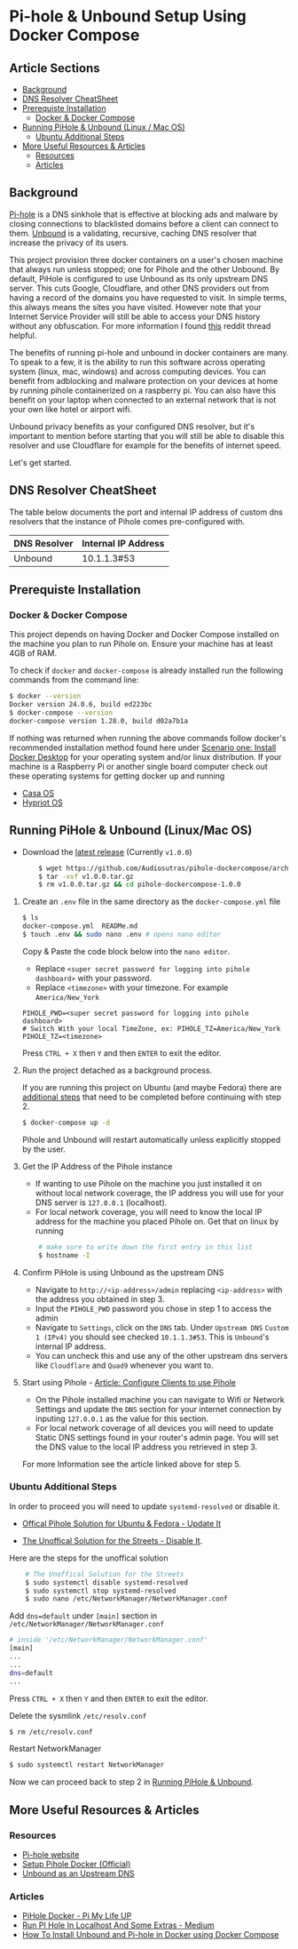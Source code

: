 # Pi-hole & Unbound Setup Using Docker Compose

## Article Sections
- [Background](#background)
- [DNS Resolver CheatSheet](#dns-resolver-cheatsheet)
- [Prerequiste Installation](#prerequiste-installation)
    - [Docker & Docker Compose](#docker--docker-compose)
- [Running PiHole & Unbound (Linux / Mac OS)](#running-pihole--unbound-linuxmac-os)
    - [Ubuntu Additional Steps](#ubuntu-additional-steps)
- [More Useful Resources & Articles](#more-useful-resources--articles)
    - [Resources](#resources)
    - [Articles](#articles)

## Background

[Pi-hole](https://docs.pi-hole.net/) is a DNS sinkhole that is effective at blocking ads and malware by closing connections to blacklisted domains before a client can connect to them. [Unbound](https://nlnetlabs.nl/projects/unbound/about/) is a validating, recursive, caching DNS resolver that increase the privacy of its users.

This project provision three docker containers on a user's chosen machine that always run unless stopped; one for Pihole and the other Unbound. By default, PiHole is configured to use Unbound as its only upstream DNS server. This cuts Google, Cloudflare, and other DNS providers out from having a record of the domains you have requested to visit. In simple terms, this always means the sites you have visited. However note that your Internet Service Provider will still be able to access your DNS history without any obfuscation. For more information I found [this](https://www.reddit.com/r/pihole/comments/ydkkup/what_are_the_benefits_to_unbound/) reddit thread helpful.

The benefits of running pi-hole and unbound in docker containers are many. To speak to a few, it is the ability to run this software across operating system (linux, mac, windows) and across computing devices. You can benefit from adblocking and malware protection on your devices at home by running pihole containerized on a raspberry pi. You can also have this benefit on your laptop when connected to an external network that is not your own like hotel or airport wifi.

Unbound privacy benefits as your configured DNS resolver, but it's important to mention before starting that you will still be able to disable this resolver and use Cloudflare for example for the benefits of internet speed.

Let's get started.

## DNS Resolver CheatSheet

The table below documents the port and internal IP address of custom dns resolvers that the instance of Pihole comes pre-configured with. 

| DNS Resolver | Internal IP Address |
| ------- | ------------------- |
| Unbound | 10.1.1.3#53         |

## Prerequiste Installation

### Docker & Docker Compose

This project depends on having Docker and Docker Compose installed on the machine 
you plan to run Pihole on. Ensure your machine has at least 4GB of RAM.

To check if `docker` and `docker-compose` is already installed run the following commands from the command line:

```bash
$ docker --version
Docker version 24.0.6, build ed223bc
$ docker-compose --version
docker-compose version 1.28.0, build d02a7b1a
```

If nothing was returned when running the above commands follow docker's recommended installation method found here under [Scenario one: Install Docker Desktop](https://docs.docker.com/compose/install/#scenario-one-install-docker-desktop) for your operating system and/or linux distribution. If your machine is a Raspberry Pi or another single board computer check out these operating systems for getting docker up and running

- [Casa OS](https://github.com/IceWhaleTech/CasaOS)
- [Hypriot OS](https://blog.hypriot.com/downloads/)

## Running PiHole & Unbound (Linux/Mac OS)

- Download the [latest release](https://github.com/Audiosutras/pihole-dockercompose/releases) (Currently `v1.0.0`)

    ```bash
        $ wget https://github.com/Audiosutras/pihole-dockercompose/archive/refs/tags/v1.0.0.tar.gz
        $ tar -xvf v1.0.0.tar.gz
        $ rm v1.0.0.tar.gz && cd pihole-dockercompose-1.0.0
    ```


1. Create an `.env` file in the same directory as the `docker-compose.yml` file

    ```bash
    $ ls
    docker-compose.yml  READMe.md
    $ touch .env && sudo nano .env # opens nano editor
    ```

    Copy & Paste the code block below into the `nano editor`.
    - Replace `<super secret password for logging into pihole dashboard>` with your password.
    - Replace `<timezone>` with your timezone. For example `America/New_York` 

    ```.env
    PIHOLE_PWD=<super secret password for logging into pihole dashboard>
    # Switch With your local TimeZone, ex: PIHOLE_TZ=America/New_York 
    PIHOLE_TZ=<timezone>
    ```

    Press `CTRL + X` then `Y` and then `ENTER` to exit the editor.

2. Run the project detached as a background process. 

    If you are running this project on Ubuntu (and maybe Fedora) there are [additional steps](#ubuntu-additional-steps) that need to be completed before continuing with step 2.

    ```bash
    $ docker-compose up -d
    ```

    Pihole and Unbound will restart automatically unless explicitly stopped by the user.


3. Get the IP Address of the Pihole instance

    - If wanting to use Pihole on the machine you just installed it on without local 
    network coverage, the IP address you will use for your DNS server is `127.0.0.1` (localhost).
    - For local network coverage, you will need to know the local IP address for the machine you placed Pihole on. Get that on linux by running

    ```bash
        # make sure to write down the first entry in this list
        $ hostname -I
    ```

4. Confirm PiHole is using Unbound as the upstream DNS

    - Navigate to `http://<ip-address>/admin` replacing `<ip-address>` with the address you obtained in step 3.
    - Input the `PIHOLE_PWD` password you chose in step 1 to access the admin
    - Navigate to `Settings`, click on the `DNS` tab. Under `Upstream DNS` `Custom 1 (IPv4)` you should see checked `10.1.1.3#53`. This is `Unbound`'s internal IP address. 
    - You can uncheck this and use any of the other upstream dns servers like `Cloudflare` and `Quad9` whenever you want to.

5. Start using Pihole - [Article: Configure Clients to use Pihole](https://discourse.pi-hole.net/t/how-do-i-configure-my-devices-to-use-pi-hole-as-their-dns-server/245)

    - On the Pihole installed machine you can navigate to Wifi or Network Settings and update the `DNS` section for your internet connection by inputing `127.0.0.1` as the value for this section.
    - For local network coverage of all devices you will need to update Static DNS settings found in your router's admin page. You will set 
    the DNS value to the local IP address you retrieved in step 3.

    For more Information see the article linked above for step 5.

### Ubuntu Additional Steps

In order to proceed you will need to update `systemd-resolved` or disable it.

- [Offical Pihole Solution for Ubuntu & Fedora - Update It](https://github.com/pi-hole/docker-pi-hole/#installing-on-ubuntu-or-fedora)

- [The Unoffical Solution for the Streets - Disable It](https://askubuntu.com/questions/907246/how-to-disable-systemd-resolved-in-ubuntu).

Here are the steps for the unoffical solution

```bash
    # The Unoffical Solution for the Streets
    $ sudo systemctl disable systemd-resolved
    $ sudo systemctl stop systemd-resolved
    $ sudo nano /etc/NetworkManager/NetworkManager.conf 
```

Add `dns=default` under `[main]` section in `/etc/NetworkManager/NetworkManager.conf`


```bash
# inside '/etc/NetworkManager/NetworkManager.conf'
[main]
...
...
dns=default
...
```
Press `CTRL + X` then `Y` and then `ENTER` to exit the editor.

Delete the sysmlink `/etc/resolv.conf`

```bash
$ rm /etc/resolv.conf
```

Restart NetworkManager

``` bash
$ sudo systemctl restart NetworkManager
```

Now we can proceed back to step 2 in [Running PiHole & Unbound](#running-pihole--unbound).

## More Useful Resources & Articles

### Resources

- [Pi-hole website](https://pi-hole.net/)
- [Setup Pihole Docker (Official)](https://github.com/pi-hole/docker-pi-hole/#running-pi-hole-docker)
- [Unbound as an Upstream DNS](https://nlnetlabs.nl/projects/unbound/about/)

### Articles 

- [PiHole Docker - Pi My Life UP](https://pimylifeup.com/pi-hole-docker/)
- [Run PI Hole In Localhost And Some Extras - Medium](https://thanosmour-tk.medium.com/run-pi-hole-in-localhost-and-some-extras-4b50e76611e6)
- [How To Install Unbound and Pi-hole in Docker using Docker Compose](https://www.reddit.com/r/docker/comments/rbgrm8/how_to_install_unbound_and_pihole_in_docker_using/)
